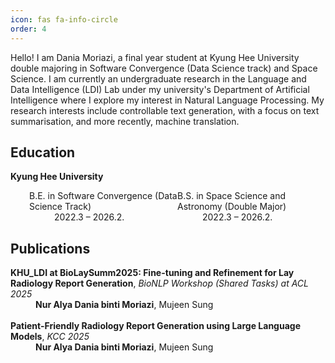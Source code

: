 ```yaml
---
icon: fas fa-info-circle
order: 4
---
```

<style>
    .column {
        float: left;
        width:50%;
    }

    .row {
        margin-left: 30px;
    }

    .row:after {
        content: "";
        display: table;
        clear: both;
    }
</style>

Hello! I am Dania Moriazi, a final year student at Kyung Hee University double majoring in Software Convergence (Data Science track) and Space Science. I am currently an undergraduate research in the Language and Data Intelligence (LDI) Lab under my university's Department of Artificial Intelligence where I explore my interest in Natural Language Processing. My research interests include controllable text generation, with a focus on text summarisation, and more recently, machine translation.

## Education

<b>Kyung Hee University</b>
<div>
<dl>
<div class='row'>
<div class='column'>

<dt>B.E. in Software Convergence (Data Science Track)</dt>
    <dd>
2022.3 – 2026.2.
    </dd>

</div>

<div class='column'>
<dt>B.S. in Space Science and Astronomy (Double Major)</dt>
    <dd>
2022.3 – 2026.2.
    </dd>
</div>
</div>
</dl>
</div>

## Publications

<dl> 
<dt style='font-weight:normal'><b>KHU_LDI at BioLaySumm2025: Fine-tuning and Refinement for Lay Radiology Report Generation</b>, <i>BioNLP Workshop (Shared Tasks) at ACL 2025</i></dt>
<dd><b>Nur Alya Dania binti Moriazi</b>, Mujeen Sung</dd>
<br>
<dt style='font-weight:normal'><b>Patient-Friendly Radiology Report Generation using Large Language Models</b>, <i>KCC 2025</i></dt>
<dd><b>Nur Alya Dania binti Moriazi</b>, Mujeen Sung</dd>
</dl>
